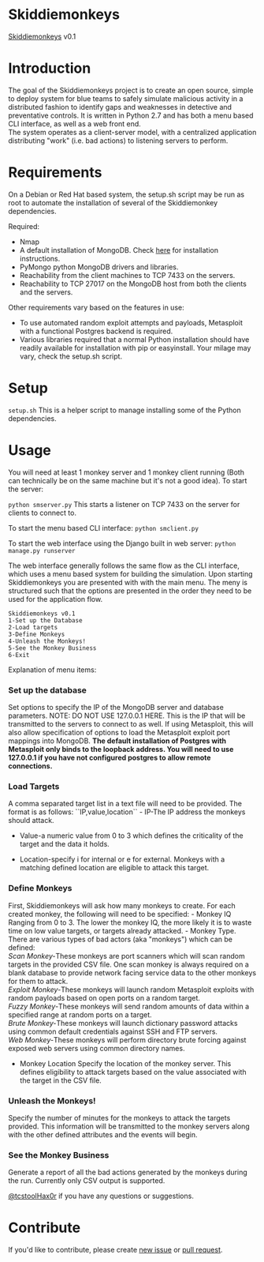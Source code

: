 Skiddiemonkeys 
========

[Skiddiemonkeys](http://www.skiddiemonkeys.net) v0.1

Introduction
============
The goal of the Skiddiemonkeys project is to create an open source, simple to deploy system for blue teams to safely simulate malicious activity in a distributed fashion to identify gaps and weaknesses in detective and preventative controls.  It is written in Python 2.7 and has both a menu based CLI interface, as well as a web front end.  
The system operates as a client-server model, with a centralized application distributing "work" (i.e. bad actions) to listening servers to perform.

Requirements 
============
On a Debian or Red Hat based system, the setup.sh script may be run as root to automate the installation of several of the Skiddiemonkey dependencies.  

Required:
- Nmap
- A default installation of MongoDB. Check [here](http://docs.mongodb.org/manual/installation/) for installation instructions.
- PyMongo python MongoDB drivers and libraries.
- Reachability from the client machines to TCP 7433 on the servers.
- Reachability to TCP 27017 on the MongoDB host from both the clients and the servers.

Other requirements vary based on the features in use:
- To use automated random exploit attempts and payloads, Metasploit with a functional Postgres backend is required.
- Various libraries required that a normal Python installation should have readily available for installation with pip or easyinstall. Your milage may vary, check the setup.sh script. 

Setup
============
``setup.sh`` This is a helper script to manage installing some of the Python dependencies.

Usage
=====
You will need at least 1 monkey server and 1 monkey client running (Both can technically be on the same machine but it's not a good idea).
To start the server:

``python smserver.py``
This starts a listener on TCP 7433 on the server for clients to connect to.  

To start the menu based CLI interface:
``python smclient.py``

To start the web interface using the Django built in web server:
``python manage.py runserver``

The web interface generally follows the same flow as the CLI interface, which uses a menu based system for building the simulation.  Upon starting Skiddiemonkeys you are presented with with the main menu.  The meny is structured such that the options are presented in the order they need to be used for the application flow.

```
Skiddiemonkeys v0.1
1-Set up the Database
2-Load targets
3-Define Monkeys
4-Unleash the Monkeys!
5-See the Monkey Business
6-Exit
```


Explanation of menu items:
<h3>Set up the database</h3>
Set options to specify the IP of the MongoDB server and database parameters.  NOTE:  DO NOT USE 127.0.0.1 HERE.  This is the IP that will be transmitted to the servers to connect to as well.  
If using Metasploit, this will also allow specification of options to load the Metasploit exploit port mappings into MongoDB.
<b>The default installation of Postgres with Metasploit only binds to the loopback address.  You will need to use 127.0.0.1 if you have not configured postgres to allow remote connections.</b>

<h3>Load Targets</h3>
A comma separated target list in a text file will need to be provided.  The format is as follows:
``IP,value,location``
- IP-The IP address the monkeys should attack.

- Value-a numeric value from 0 to 3 which defines the criticality of the target and the data it holds.

- Location-specify i for internal or e for external.  Monkeys with a matching defined location are eligible to attack this target.
 
<h3>Define Monkeys</h3>
First, Skiddiemonkeys will ask how many monkeys to create.  For each created monkey, the following will need to be specified:
- Monkey IQ Ranging from 0 to 3.  The lower the monkey IQ, the more likely it is to waste time on low value targets, or targets already attacked.
- Monkey Type.  There are various types of bad actors (aka "monkeys") which can be defined:<br>
<i>Scan Monkey-</i>These monkeys are port scanners which will scan random targets in the provided CSV file.  One scan monkey is always required on a blank database to provide network facing service data to the other monkeys for them to attack.<br>
<i>Exploit Monkey-</i>These monkeys will launch random Metasploit exploits with random payloads based on open ports on a random target.<br>
<i>Fuzzy Monkey-</i>These monkeys will send random amounts of data within a specified range at random ports on a target.<br>
<i>Brute Monkey-</i>These monkeys will launch dictionary password attacks using common default credentials against SSH and FTP servers.<br>
<i>Web Monkey-</i>These monkeys will perform directory brute forcing against exposed web servers using common directory names.<br>

- Monkey Location
Specify the location of the monkey server.  This defines eligibility to attack targets based on the value associated with the target in the CSV file.

<h3>Unleash the Monkeys!</h3>
Specify the number of minutes for the monkeys to attack the targets provided.  This information will be transmitted to the monkey servers along with the other defined attributes and the events will begin.

<h3>See the Monkey Business</h3>
Generate a report of all the bad actions generated by the monkeys during the run.  Currently only CSV output is supported.


 [@tcstoolHax0r](https://twitter.com/tcstoolHax0r) if you have any questions or suggestions. 

Contribute
==========

If you'd like to contribute, please create [new issue](https://github.com/tcstool/skiddiemonkeys/issues) or [pull request](https://github.com/tcstool/skiddiemonkeys/pulls).